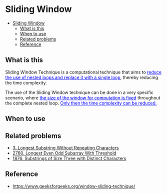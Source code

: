 # Sliding Window

- [Sliding Window](#sliding-window)
  - [What is this](#what-is-this)
  - [When to use](#when-to-use)
  - [Related problems](#related-problems)
  - [Reference](#reference)


## What is this
Sliding Window Technique is a computational technique that aims to <span style="color:blue"><u>reduce the use of nested loops and replace it with a single loop</u></span>, thereby reducing the time complexity.

The use of the Sliding Window technique can be done in a very specific scenario, where <span style="color:blue"><u>the size of the window for computation is fixed</u></span> throughout the complete nested loop. <span style="color:blue"><u>Only then the time complexity can be reduced.</u></span>

## When to use

## Related problems
- [3. Longest Substring Without Repeating Characters](https://leetcode.com/problems/longest-substring-without-repeating-characters/)
- [2760. Longest Even Odd Subarray With Threshold](https://leetcode.com/problems/longest-even-odd-subarray-with-threshold/)
- [1876. Substrings of Size Three with Distinct Characters](https://leetcode.com/problems/substrings-of-size-three-with-distinct-characters/)

## Reference
- https://www.geeksforgeeks.org/window-sliding-technique/


